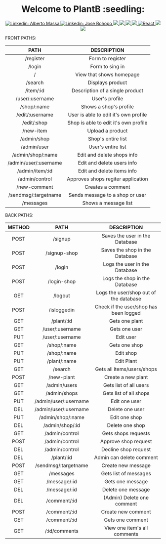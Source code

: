   <h1 align="center">Welcome to  <strong>PlantB</strong> :seedling: </h1>

<p align="center">
  
   <a href="https://www.linkedin.com/in/massa-alberto/">
     <img alt="Linkedin: Alberto Massa" src="https://img.shields.io/badge/Linkedin-Alberto%20Massa-lightgrey?style=flat&logo=linkedin&labelColor=blue" target="_blank" />
   </a>
  
   <a href="https://www.linkedin.com/in/jose-bohopo">
     <img alt="Linkedin: Jose Bohopo" src="https://img.shields.io/badge/Linkedin-Jose%20Bohopo-lightgrey?style=flat&logo=linkedin&labelColor=blue" target="_blank" />
   </a> 
  
   <a href="https://www.npmjs.com/">
     <img src="https://img.shields.io/badge/npm-v7.22.0-brightgreen" />
   </a>
  
   <a href="https://www.mongodb.com/cloud/atlas/lp/try2?      utm_content=controlhterms&utm_source=google&utm_campaign=gs_emea_spain_search_core_brand_atlas_desktop&utm_term=mongodb&utm_medium=cpc_paid_search&utm_ad=e&utm_ad_campaign_id=12212624563&gclid=Cj0KCQjw18WKBhCUARIsAFiW7JxndhZMH08YpjdWksOmVSblF1hcLt_cuvK3eh0iqYsNPzGz6oTJRCgaAhE3EALw_wcB">
     <img src="https://img.shields.io/badge/MongoDB-5.0.2-brightgreen" />
   </a>
   <a href="https://nodejs.org/en/">
     <img src="https://img.shields.io/badge/Node.js-v14.17.4-brightgreen" />
   </a>
   <a href="https://expressjs.com/">
     <img src="https://img.shields.io/badge/Express-4.17.1-brightgreen" />
   </a>
   <a href="https://es.reactjs.org/">
    <img alt="React" src="https://img.shields.io/badge/React-v1.6.4-brightgreen" target="_blank" />
   </a>
   <a href="https://getbootstrap.com/">
    <img src="https://img.shields.io/badge/Bootstrap-v5.1.1-brightgreen" />
   </a>
   <a href="https://react-bootstrap.github.io/">
    <img src="https://img.shields.io/badge/React%20Bootstrap-v2.0.0-brightgreen">
   </a>
  
</p>

FRONT PATHS:

| PATH                  | DESCRIPTION                          |
| :-------------------: | :-----------------------------------: |
| /register             | Form to register                      |
| /login                | Form to sing in                       |
| /                     | View that shows homepage              |
| /search               | Displays product                      |
| /item/:id             | Description of a single product       |
| /user/:username       | User's profile                        |
| /shop/:name           | Shows a shop's profile                |
| /edit/:username       | User is able to edit it's own profile |
| /edit/:shop           | Shop is able to edit it's own profile |
| /new-item             | Upload a product                      |
| /admin/shop           | Shop's entire list                    |
| /admin/user           | User's entire list                    |
| /admin/shop/:name     | Edit and delete shops info            |
| /admin/user/:username | Edit and delete users info            |
| /admin/item/:id       | Edit and delete items info            |
| /admin/control        | Approves shops regiter application    |
| /new-comment          | Creates a comment                     |
| /sendmsg/:targetname  | Sends message to a shop or user       |
| /messages             | Shows a message list                  |

BACK PATHS:

| METHOD |         PATH          |              DESCRIPTION               |
| :----: | :-------------------: | :------------------------------------: |
|  POST  |        /signup        |     Saves the user in the Database     |
|  POST  |     /signup-shop      |     Saves the shop in the Database     |
|  POST  |        /login         |     Logs the user in the Database      |
|  POST  |      /login-shop      |     Logs the shop in the Database      |
|  GET   |        /logout        | Logs the user/shop out of the database |
|  POST  |      /isloggedin      | Check if the user/shop has been logged |
|  GET   |      /plant/:id       |             Gets one plant             |
|  GET   |    /user/:username    |             Gets one user              |
|  PUT   |    /user/:username    |               Edit user                |
|  GET   |      /shop/:name      |             Gets one shop              |
|  PUT   |      /shop/:name      |               Edit shop                |
|  PUT   |     /plant/:name      |               Edit Plant               |
|  GET   |        /search        |       Gets all items/users/shops       |
|  POST  |      /new-plant       |           Create a new plant           |
|  GET   |     /admin/users      |         Gets list of all users         |
|  GET   |     /admin/shops      |         Gets list of all shops         |
|  PUT   | /admin/user/:username |             Edit one user              |
|  DEL   | /admin/user/:username |            Delete one user             |
|  PUT   |   /admin/shop/:name   |             Edit one shop              |
|  DEL   |    /admin/shop/:id    |            Delete one shop             |
|  GET   |    /admin/control     |          Gets shops requests           |
|  POST  |    /admin/control     |          Approve shop request          |
|  DEL   |    /admin/control     |          Decline shop request          |
|  DEL   |      /plant/:id       |        Admin can delete comment        |
|  POST  | /sendmsg/:targetname  |           Create new message           |
|  GET   |       /messages       |         Gets list of messages          |
|  GET   |     /message/:id      |            Gets one message            |
|  DEL   |     /message/:id      |           Delete one message           |
|  DEL   |     /comment/:id      |       (Admin) Delete one comment       |
|  POST  |     /comment/:id      |           Create new comment           |
|  GET   |     /comment/:id      |            Gets one comment            |
|  GET   |     /:id/comments     |      View one item's all comments      |
